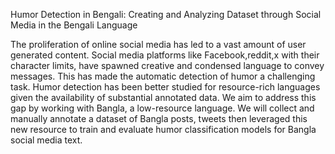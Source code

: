 Humor Detection in Bengali: Creating and Analyzing Dataset through Social Media in the Bengali Language

The proliferation of online social media has led to a vast amount of user generated content. Social media platforms like Facebook,reddit,x with their character limits, have spawned creative and condensed language to convey messages. This has made the automatic detection of humor a challenging task. Humor detection has been better studied for resource-rich languages given the availability of substantial annotated data. We aim to address this gap by working with Bangla, a low-resource language. We will collect and manually annotate a dataset of Bangla posts, tweets then leveraged this new resource to train and evaluate humor classification models for Bangla social media text.
